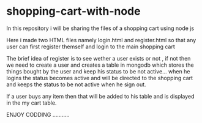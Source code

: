 # shopping-cart-with-node
In this repository i will be sharing the files of a shopping cart using node js 

Here i made two HTML files namely login.html and register.html so that any user can first register themself and login to the main shopping cart

The brief idea of register is to see wether a user exists or not , if not then we need to create a user and creates a table in mongodb which stores the things bought by the user and keep his status to be not active... when he logins the status becomes active and will be directed to the shopping cart and keeps the status to be not active when he sign out.

If a user buys any item then that will be added to his table and is displayed in the my cart table.

ENJOY CODDING ...........
